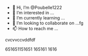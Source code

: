 - 👋 Hi, I’m @Poubelle1222
- 👀 I’m interested in ...
- 🌱 I’m currently learning ...
- 💞️ I’m looking to collaborate on ...fg
- 📫 How to reach me ...

<!---erererer
Poubelle1222/Poubelle1222 is a ✨ special ✨ repos
--->    cvcvvccvddfdf
651651151651
165161
1616
